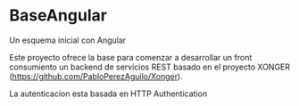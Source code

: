 # BaseAngular
Un esquema inicial con Angular

Este proyecto ofrece la base para comenzar a desarrollar un front consumiento un backend de servicios REST basado en el proyecto XONGER (https://github.com/PabloPerezAguilo/Xonger).

La autenticacion esta basada en HTTP Authentication 
